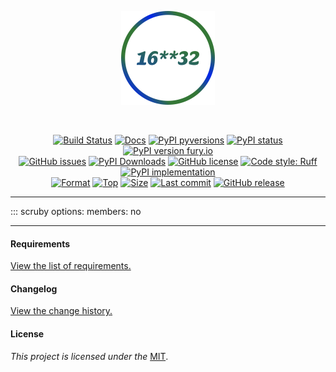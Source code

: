 <div align="center">
  <p align="center">
    <a href="https://github.com/kebasyaty/scruby">
      <img
        height="150"
        alt="Logo"
        src="https://raw.githubusercontent.com/kebasyaty/scruby/main/assets/logo.svg">
    </a>
  </p>
  <br>
  <p align="center">
    <a href="https://github.com/kebasyaty/scruby/actions/workflows/test.yml" alt="Build Status"><img src="https://github.com/kebasyaty/scruby/actions/workflows/test.yml/badge.svg" alt="Build Status"></a>
    <a href="https://kebasyaty.github.io/scruby/" alt="Docs"><img src="https://img.shields.io/badge/docs-available-brightgreen.svg" alt="Docs"></a>
    <a href="https://pypi.python.org/pypi/scruby/" alt="PyPI pyversions"><img src="https://img.shields.io/pypi/pyversions/scruby.svg" alt="PyPI pyversions"></a>
    <a href="https://pypi.python.org/pypi/scruby/" alt="PyPI status"><img src="https://img.shields.io/pypi/status/scruby.svg" alt="PyPI status"></a>
    <a href="https://pypi.python.org/pypi/scruby/" alt="PyPI version fury.io"><img src="https://badge.fury.io/py/scruby.svg" alt="PyPI version fury.io"></a>
    <br>
    <a href="https://github.com/kebasyaty/scruby/issues"><img src="https://img.shields.io/github/issues/kebasyaty/scruby.svg" alt="GitHub issues"></a>
    <a href="https://pepy.tech/projects/scruby"><img src="https://static.pepy.tech/badge/scruby" alt="PyPI Downloads"></a>
    <a href="https://github.com/kebasyaty/scruby/blob/main/LICENSE" alt="GitHub license"><img src="https://img.shields.io/github/license/kebasyaty/scruby" alt="GitHub license"></a>
    <a href="https://docs.astral.sh/ruff/" alt="Code style: Ruff"><img src="https://img.shields.io/badge/code%20style-Ruff-FDD835.svg" alt="Code style: Ruff"></a>
    <a href="https://github.com/kebasyaty/scruby" alt="PyPI implementation"><img src="https://img.shields.io/pypi/implementation/scruby" alt="PyPI implementation"></a>
    <br>
    <a href="https://pypi.org/project/scruby"><img src="https://img.shields.io/pypi/format/scruby" alt="Format"></a>
    <a href="https://github.com/kebasyaty/scruby"><img src="https://img.shields.io/github/languages/top/kebasyaty/scruby" alt="Top"></a>
    <a href="https://github.com/kebasyaty/scruby"><img src="https://img.shields.io/github/repo-size/kebasyaty/scruby" alt="Size"></a>
    <a href="https://github.com/kebasyaty/scruby"><img src="https://img.shields.io/github/last-commit/kebasyaty/scruby/main" alt="Last commit"></a>
    <a href="https://github.com/kebasyaty/scruby/releases/" alt="GitHub release"><img src="https://img.shields.io/github/release/kebasyaty/scruby" alt="GitHub release"></a>
  </p>
</div>

<hr>

::: scruby
    options:
      members: no

<hr>

#### Requirements

[View the list of requirements.](https://github.com/kebasyaty/scruby/blob/main/REQUIREMENTS.md "View the list of requirements.")

#### Changelog

[View the change history.](https://github.com/kebasyaty/scruby/blob/main/CHANGELOG.md "Changelog")

#### License

_This project is licensed under the_ [MIT](https://github.com/kebasyaty/scruby/blob/main/LICENSE "MIT").
